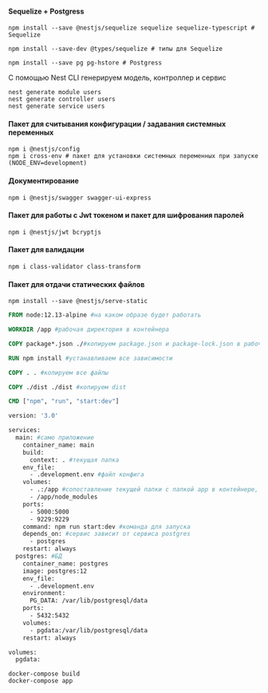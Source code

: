 #### Sequelize + Postgress

```shell
npm install --save @nestjs/sequelize sequelize sequelize-typescript # Sequelize

npm install --save-dev @types/sequelize # типы для Sequelize

npm install --save pg pg-hstore # Postgress
```

C помощью Nest CLI генерируем модель, контроллер и  сервис

```shell
nest generate module users
nest generate controller users
nest generate service users
```

####  Пакет для считывания конфигурации / задавания системных переменных

```shell
npm i @nestjs/config
npm i cross-env # пакет для установки системных переменных при запуске (NODE_ENV=development)
```

#### Документирование

```shell
npm i @nestjs/swagger swagger-ui-express
```

#### Пакет для работы с Jwt токеном и пакет для шифрования паролей

```shell
npm i @nestjs/jwt bcryptjs
```

#### Пакет для валидации

```shell
npm i class-validator class-transform
```

#### Пакет для отдачи статических файлов

```shell
npm install --save @nestjs/serve-static
```

```dockerfile
FROM node:12.13-alpine #на каком образе будет работать

WORKDIR /app #рабочая директория в контейнера

COPY package*.json ./#копируем package.json и package-lock.json в рабочую директорию

RUN npm install #устанавливаем все зависимости

COPY . . #копируем все файлы

COPY ./dist ./dist #копируем dist

CMD ["npm", "run", "start:dev"]
```

```dockerfile
version: '3.0'

services:
  main: #само приложение
    container_name: main
    build:
      context: . #текущая папка
    env_file:
      - .development.env #файл конфига
    volumes:
      - .:/app #сопоставление текущей папки с папкой app в контейнере, чтобы он узнавал об изменениях
      - /app/node_modules
    ports:
      - 5000:5000
      - 9229:9229
    command: npm run start:dev #команда для запуска
    depends_on: #сервис зависит от сервиса postgres
      - postgres
    restart: always
  postgres: #БД
    container_name: postgres
    image: postgres:12
    env_file:
      - .development.env
    environment:
      PG_DATA: /var/lib/postgresql/data
    ports:
      - 5432:5432
    volumes:
      - pgdata:/var/lib/postgresql/data
    restart: always

volumes:
  pgdata:
```

```shell
docker-compose build
docker-compose app
```
